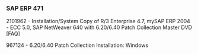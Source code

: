 ### SAP ERP 471

2101962 - Installation/System Copy of R/3 Enterprise 4.7, mySAP ERP 2004 - ECC 5.0, SAP NetWeaver 640 with 6.20/6.40 Patch Collection Master DVD [FAQ]

967124 - 6.20/6.40 Patch Collection Installation: Windows



